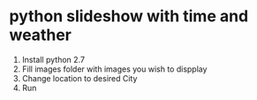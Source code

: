 # python slideshow with time and weather
1. Install python 2.7
2. Fill images folder with images you wish to dispplay
3. Change location to desired City
4. Run
